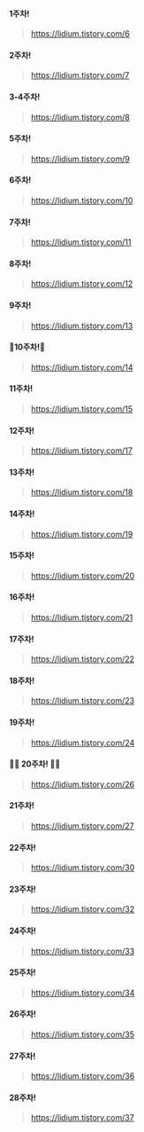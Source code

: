 #### 1주차!

>  https://lidium.tistory.com/6

#### 2주차!

>  https://lidium.tistory.com/7


#### 3-4주차!

>  https://lidium.tistory.com/8

#### 5주차!

>  https://lidium.tistory.com/9

#### 6주차!

>  https://lidium.tistory.com/10

#### 7주차!

>  https://lidium.tistory.com/11

#### 8주차!

>  https://lidium.tistory.com/12

#### 9주차!

>  https://lidium.tistory.com/13

#### 🎉10주차!🎉

>  https://lidium.tistory.com/14

#### 11주차!

>  https://lidium.tistory.com/15

#### 12주차!

>  https://lidium.tistory.com/17

#### 13주차!

>  https://lidium.tistory.com/18

#### 14주차!

>  https://lidium.tistory.com/19

#### 15주차!

>  https://lidium.tistory.com/20

#### 16주차!

>  https://lidium.tistory.com/21

#### 17주차!

>  https://lidium.tistory.com/22

#### 18주차!

>  https://lidium.tistory.com/23

#### 19주차!

>  https://lidium.tistory.com/24

####  🎉🎉 20주차! 🎉🎉

>  https://lidium.tistory.com/26

####  21주차!

>  https://lidium.tistory.com/27

####  22주차!

>  https://lidium.tistory.com/30

####  23주차!

>  https://lidium.tistory.com/32

####  24주차!

>  https://lidium.tistory.com/33

####  25주차!

>  https://lidium.tistory.com/34

####  26주차!

>  https://lidium.tistory.com/35

####  27주차!

>  https://lidium.tistory.com/36

####  28주차!

>  https://lidium.tistory.com/37

